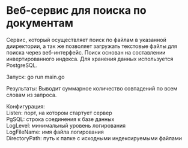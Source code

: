 # Веб-сервис для поиска по документам

Сервис, который осуществляет поиск по файлам в указанной дииректории, а так же позволяет загружать текстовые файлы для поиска через веб-интерфейс.
Поиск основан на составлении инвертированного индекса. Для хранения данных используется PostgreSQL.

Запуск: go run main.go

Результаты: Выводит суммарное количество совпадений по всем словам из запроса.

Конфигурация:  
Listen: порт, на котором стартует сервер  
PgSQL: строка соединения к базе данных  
LogLevel: минимальный уровень логирования  
LogFileName: имя файла логирования  
DirectoryPath: путь к папке с исходными индексируемыми файлами  
